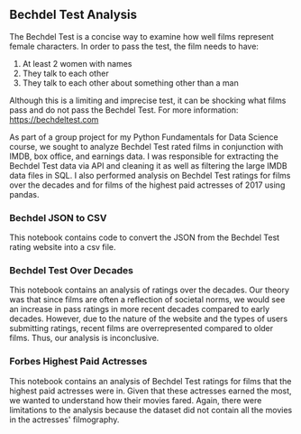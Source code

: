 ## Bechdel Test Analysis

The Bechdel Test is a concise way to examine how well films represent female characters. In order to pass the test, the film needs to have:

1) At least 2 women with names
2) They talk to each other
3) They talk to each other about something other than a man

Although this is a limiting and imprecise test, it can be shocking what films pass and do not pass the Bechdel Test. For more information: https://bechdeltest.com

As part of a group project for my Python Fundamentals for Data Science course, we sought to analyze Bechdel Test rated films in conjunction with IMDB, box office, and earnings data. I was responsible for extracting the Bechdel Test data via API and cleaning it as well as filtering the large IMDB data files in SQL. I also performed analysis on Bechdel Test ratings for films over the decades and for films of the highest paid actresses of 2017 using pandas.

### Bechdel JSON to CSV

This notebook contains code to convert the JSON from the Bechdel Test rating website into a csv file.

### Bechdel Test Over Decades

This notebook contains an analysis of ratings over the decades. Our theory was that since films are often a reflection of societal norms, we would see an increase in pass ratings in more recent decades compared to early decades. However, due to the nature of the website and the types of users submitting ratings, recent films are overrepresented compared to older films. Thus, our analysis is inconclusive.

### Forbes Highest Paid Actresses

This notebook contains an analysis of Bechdel Test ratings for films that the highest paid actresses were in. Given that these actresses earned the most, we wanted to understand how their movies fared. Again, there were limitations to the analysis because the dataset did not contain all the movies in the actresses' filmography.
